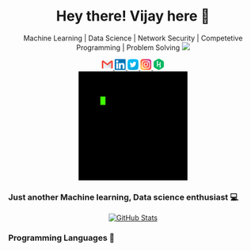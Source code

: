 <h1 align="center"> Hey there! Vijay here 👋 </h1>
<p align="center">
   Machine Learning | Data Science | Network Security | Competetive Programming | Problem Solving   <img src="https://media.giphy.com/media/WUlplcMpOCEmTGBtBW/giphy.gif" width="30">
</p>

<p align="center">
  <a href="mailto:vijaybalaji2477@gmail.com">
    <img alt="Gmail" width="22px" src="assets/SVG/gmail.svg" />
  </a>

  <a href="https://www.linkedin.com/in/svijayb/">
    <img alt="Linkedin" width="22px" src="assets/SVG/linkedin.svg" />
  </a>

  <a href="https://twitter.com/VijaybalajiS1">
    <img alt="VijaybalajiS1 | Twitter" width="22px" src="assets/SVG/twitter.svg" />
  </a>

  <a href="https://www.instagram.com/s.vj._/">
    <img alt="Instagram" width="22px" src="assets/SVG/instagram.svg" />
  </a>

  <a href="https://www.hackerrank.com/SVijayB">
    <img alt="Instagram" width="22px" src="assets/SVG/hackerrank.svg" />
  </a>

  <br />
  <img align="center" alt="GIF" src="assets/GIF/Gif.gif" />
  <br />
</p>

### Just another Machine learning, Data science enthusiast 💻 
<p align="center">
  <a href="https://sourcerer.io/svijayb">
    <img alt = "GitHub Stats" src = "https://github-readme-stats.vercel.app/api?username=SVijayB&show_icons=true&theme=light">
  </a>
</p>

### Programming Languages 🚀

